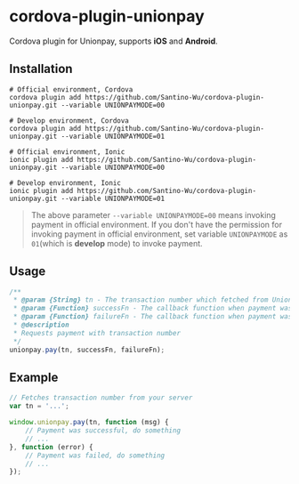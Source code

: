 # cordova-plugin-unionpay

Cordova plugin for Unionpay, supports **iOS** and **Android**.

## Installation

```
# Official environment, Cordova
cordova plugin add https://github.com/Santino-Wu/cordova-plugin-unionpay.git --variable UNIONPAYMODE=00

# Develop environment, Cordova
cordova plugin add https://github.com/Santino-Wu/cordova-plugin-unionpay.git --variable UNIONPAYMODE=01

# Official environment, Ionic
ionic plugin add https://github.com/Santino-Wu/cordova-plugin-unionpay.git --variable UNIONPAYMODE=00

# Develop environment, Ionic
ionic plugin add https://github.com/Santino-Wu/cordova-plugin-unionpay.git --variable UNIONPAYMODE=01
```

> The above parameter `--variable UNIONPAYMODE=00` means invoking payment in official environment.
> If you don't have the permission for invoking payment in official environment, set variable `UNIONPAYMODE` as `01`(which is **develop** mode) to invoke payment.

## Usage

``` javascript
/**
 * @param {String} tn - The transaction number which fetched from Unionpay server
 * @param {Function} successFn - The callback function when payment was successful
 * @param {Function} failureFn - The callback function when payment was failed
 * @description
 * Requests payment with transaction number
 */
unionpay.pay(tn, successFn, failureFn);
```

## Example

``` javascript
// Fetches transaction number from your server
var tn = '...';

window.unionpay.pay(tn, function (msg) {
    // Payment was successful, do something
    // ...
}, function (error) {
    // Payment was failed, do something
    // ...
});
```
